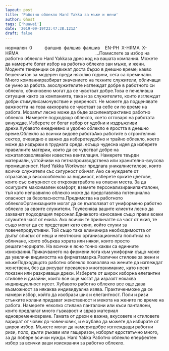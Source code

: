 ```yaml
---
layout: post
title: 'Работно облекло Hard Yakka за мъже и жени'
author: Ghost
tags: ['huawei']
date: '2019-09-19T23:47:38.121Z'
draft: false
---
```


нормален  0          фалшив  фалшив  фалшив    EN-PH  X-НЯМА  X-НЯМА                                                              ...Помислете за избор на работно облекло Hard Yakkaза дрес код на вашата компания. Можете да намерите богат избор на работно облекло заи мъже, и жени. Модните тенденции се движат доста бързо в днешно време; какво бешесчитан за модерен преди няколко години, сега са преминали. Много компанииразбират значението на техните служители, обличащи се умно за работа. акослужителите изглеждат добре в работното си облекло, обикновено могат да се чувстват добре.Това е печеливша ситуация както за компанията, така и за служителите, които изглеждат добри стимулисамочувствие и увереност. Не можете да подценявате важността на това какхората се чувстват за себе си по време на работа. Моралът лесно може да бъде засиленатрактивно работно облекло. Намерете подходящо облекло, което отговаря на работата винуждае. Изберете от богат избор от удобни и издръжливи дрехи.Хубавото ежедневно и удобно облекло е яростта в днешно време.Облекло за всички видове работаАко работите в строителния сектор, очевидно е важно да изберетеудобно и трайно облекло, което може да издържи в трудната среда. есъщо чудесна идея да изберете правилните материи, които да се чувстват добре на кожатапозволявайки известна вентилация. Намерете твърди материали, устойчиви на петнапроизводствена или хранително-вкусова промишленост. Hard Yakka Workwear предлага уникалнистилове, които всички служители със сигурност обичат. Ако се нуждаете от отразяващо високооблекло за видимост, изберете ярките цветове, които със сигурност се открояватработа на опасни места. За да осигурите максимален комфорт, вземете персонализиранипанталони, тъй като неправилно облекло може да представлява потенциална опасност за безопасността.Предимства на работното облеклоОрганизациите могат да се възползват от униформено работно облекло за своите служители. Тоулеснява вашите клиенти лесно да захванат подходящия персонал.Еднаквото износване също прави всеки служител част от екипа. Ако всички те приличатте са част от екип, те също могат да се представят като екип, който служи за повечепродуктивни. Той също така елиминира необходимостта от дълъг списък от неща и неотносно организационната политика на обличане, която обърква хората или някои, които просто решатигнорирате. На всички е ясно точно какви са единните изисквания.Прикачването на фирмени лога към униформи също може да увеличи видимостта на фирматамарка.Различни стилове за жени и мъжеПодходящото работно облекло позволява на жените да изглеждат женствени, без да рисуват прекалено многовнимание, като носят показни или разкриващи дрехи. Изберете от широк изборна елегантни стилове и дизайни, които все още могат да изразят някаква индивидуалност иусет. Хубавото работно облекло все още дава възможност за някаква индивидуална изява. Практиченможе да се намери избор, който да изобрази шик и елегантност. Поли и ризи стънките колани придават женственост и мекота на жените по време на работа. Намерете няколко стилана панталони или къси панталони, които предлагат много гъвкавост и здрав материал едновременновреме. Гамата от дрехи е важна, вкусовете и стиловете варират от човек до човекчовек, и е хубаво да можете да избирате от широк избор. Мъжете могат да намерятдобре изглеждащи работни ризи, поло, дълги ръкави или гащеризон, изборът едостатъчно много, за да побере всички нужди. Hard Yakka Работно облекло еперфектен избор за всички ваши изисквания за работно облекло.

